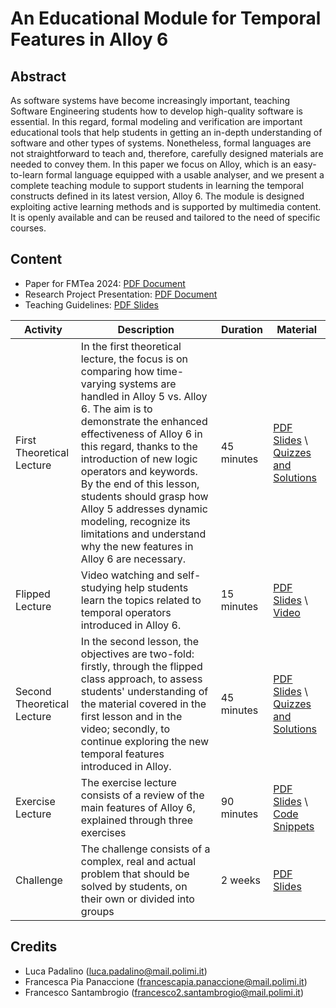 # An Educational Module for Temporal Features in Alloy 6

## Abstract
As software systems have become increasingly important, teaching Software Engineering students how to develop high-quality software is essential. In this regard, formal modeling and verification are important educational tools that help students in getting an in-depth understanding of software and other types of systems. Nonetheless, formal languages are not straightforward to teach and, therefore, carefully designed materials are needed to convey them. In this paper we focus on Alloy, which is an easy-to-learn formal language equipped with a usable analyser, and we present a complete teaching module to support students in learning the temporal constructs defined in its latest version, Alloy 6. The module is designed exploiting active learning methods and is supported by multimedia content. It is openly available and can be reused and tailored to the need of specific courses.  

## Content
- Paper for FMTea 2024: [PDF Document](./FMTea2024.pdf)
- Research Project Presentation: [PDF Document](./Presentazione_Finale_Alloy.pdf)
- Teaching Guidelines: [PDF Slides](./Guidelines.pdf)

| Activity | Description | Duration | Material |
| -------- | ----------- | -------- | -------- |
| First Theoretical Lecture | In the first theoretical lecture, the focus is on comparing how time-varying systems are handled in Alloy 5 vs. Alloy 6. The aim is to demonstrate the enhanced effectiveness of Alloy 6 in this regard, thanks to the introduction of new logic operators and keywords. By the end of this lesson, students should grasp how Alloy 5 addresses dynamic modeling, recognize its limitations and understand why the new features in Alloy 6 are necessary. | 45 minutes | [PDF Slides](./slides/Alloy6_Theoretical.pdf) \\ [Quizzes and Solutions](./slides/quizzes_and_solutions.docx)
| Flipped Lecture | Video watching and self-studying help students learn the topics related to temporal operators introduced in Alloy 6. | 15 minutes | [PDF Slides](./slides/Alloy6_SyntacticOverviewVideo.pdf) \\ [Video](https://youtu.be/GncsAmy29l0) |
| Second Theoretical Lecture | In the second lesson, the objectives are two-fold: firstly, through the flipped class approach, to assess students' understanding of the material covered in the first lesson and in the video; secondly, to continue exploring the new temporal features introduced in Alloy. | 45 minutes | [PDF Slides](./slides/Alloy6_Theoretical2.pdf) \\ [Quizzes and Solutions](./slides/quizzes_and_solutions.docx) |
| Exercise Lecture | The exercise lecture consists of a review of the main features of Alloy 6, explained through three exercises | 90 minutes | [PDF Slides](./slides/Alloy6_Exercise.pdf) \\ [Code Snippets](./exercises/) |
| Challenge | The challenge consists of a complex, real and actual problem that should be solved by students, on their own or divided into groups | 2 weeks | [PDF Slides](./slides/Alloy6_SDNChallenge.pdf) |

## Credits
- Luca Padalino (luca.padalino@mail.polimi.it)
- Francesca Pia Panaccione (francescapia.panaccione@mail.polimi.it)
- Francesco Santambrogio (francesco2.santambrogio@mail.polimi.it)